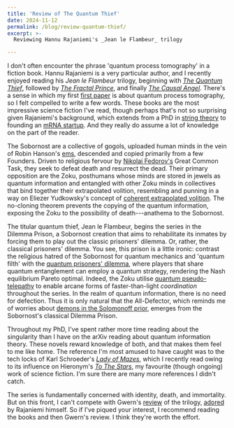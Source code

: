 ```yaml
---
title: 'Review of The Quantum Thief'
date: 2024-11-12
permalink: /blog/review-quantum-thief/
excerpt: >-
  Reviewing Hannu Rajaniemi's _Jean le Flambeur_ trilogy

---
```


I don't often encounter the phrase 'quantum process tomography' in a fiction book.
Hannu Rajaniemi is a very particular author, and I recently enjoyed reading his _Jean le Flambeur_ trilogy, beginning with _[The Quantum Thief](https://en.wikipedia.org/wiki/The_Quantum_Thief)_, followed by _[The Fractal Prince](https://en.wikipedia.org/wiki/The_Fractal_Prince)_, and finally _[The Causal Angel](https://en.wikipedia.org/wiki/The_Causal_Angel)_.
There's a sense in which my first [first paper](https://arxiv.org/abs/2404.06545) is about quantum process tomography, so I felt compelled to write a few words.
These books are the most impressive science fiction I've read, though perhaps that's not so surprising given Rajaniemi's background, which extends from a PhD in [string theory](https://era.ed.ac.uk/handle/1842/16919) to founding an [mRNA startup](https://www.helixnano.com/).
And they really do assume a lot of knowledge on the part of the reader.

The Sobornost are a collective of gogols, uploaded human minds in the vein of Robin Hanson's [ems](https://en.wikipedia.org/wiki/The_Age_of_Em), descended and copied primarily from a few Founders.
Driven to religious fervour by [Nikolai Fedorov's](https://en.wikipedia.org/wiki/Nikolai_Fyodorov_(philosopher)) Great Common Task, they seek to defeat death and resurrect the dead.
Their primary opposition are the Zoku, posthumans whose minds are stored in jewels as quantum information and entangled with other Zoku minds in collectives that bind together their extrapolated volition, resembling and punning in a way on Eliezer Yudkowsky's concept of [coherent extrapolated volition](https://intelligence.org/files/CEV.pdf).
The no-cloning theorem prevents the copying of the quantum information, exposing the Zoku to the possibility of death---anathema to the Sobornost.

The titular quantum thief, Jean le Flambeur, begins the series in the Dilemma Prison, a Sobornost creation that aims to rehabilitate its inmates by forcing them to play out the classic prisoners' dilemma.
Or, rather, the classical prisoners' dilemma.
You see, this prison is a little ironic: contrast the religious hatred of the Sobornost for quantum mechanics and 'quantum filth' with the [quantum prisoners' dilemma](https://arxiv.org/abs/quant-ph/9806088), where players that share quantum entanglement can employ a quantum strategy, rendering the Nash equilibrium Pareto optimal.
Indeed, the Zoku utilise [quantum pseudo-telepathy](https://arxiv.org/abs/quant-ph/0408052) to enable arcane forms of faster-than-light _coordination_ throughout the series.
In the realm of quantum information, there is no need for defection.
Thus it is only natural that the All-Defector, which reminds me of worries about [demons in the Solomonoff prior](https://www.alignmentforum.org/posts/Tr7tAyt5zZpdTwTQK/the-solomonoff-prior-is-malign), emerges from the Sobornost's classical Dilemma Prison. 

Throughout my PhD, I've spent rather more time reading about the singularity than I have on the arXiv reading about quantum information theory.
These novels reward knowledge of both, and that makes them feel to me like home.
The reference I'm most amused to have caught was to the tech locks of Karl Schroeder's _[Lady of Mazes](https://www.kschroeder.com/my-books/lady-of-mazes)_, which I recently read owing to its influence on Hieronym's _[To The Stars](https://tts.determinismsucks.net/)_, my favourite (though ongoing) work of science fiction.
I'm sure there are many more references I didn't catch.

The series is fundamentally concerned with identity, death, and immortality.
But on this front, I can't compete with Gwern's [review](https://gwern.net/review/quantum-thief) of the trilogy, [adored](https://x.com/hannu/status/1767932298744213535) by Rajaniemi himself.
So if I've piqued your interest, I recommend reading the books and then Gwern's review.
I think they're worth the effort.
